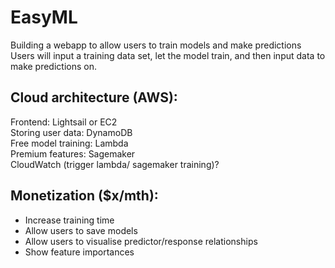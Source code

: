 # EasyML  
Building a webapp to allow users to train models and make predictions  
Users will input a training data set, let the model train, and then input data to make predictions on.

## Cloud architecture (AWS):
Frontend: Lightsail or EC2   
Storing user data: DynamoDB  
Free model training: Lambda  
Premium features: Sagemaker    
CloudWatch (trigger lambda/ sagemaker training)?

## Monetization ($x/mth):
- Increase training time
- Allow users to save models
- Allow users to visualise predictor/response relationships
- Show feature importances
